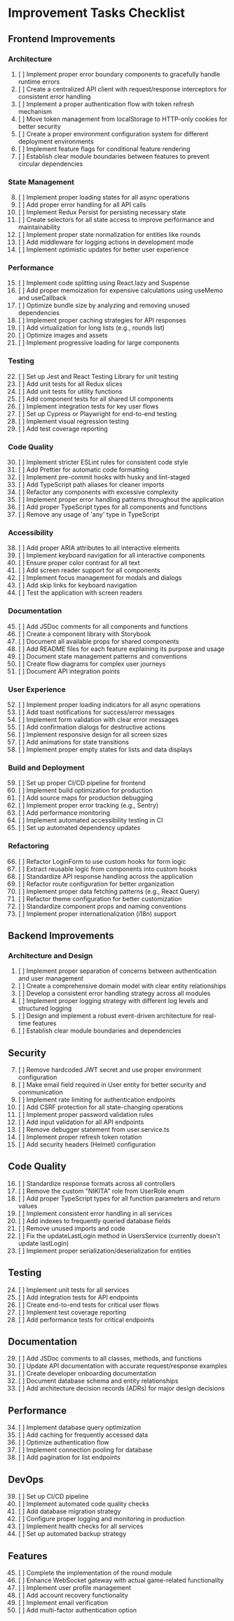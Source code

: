 # Improvement Tasks Checklist

## Frontend Improvements

### Architecture
1. [ ] Implement proper error boundary components to gracefully handle runtime errors
2. [ ] Create a centralized API client with request/response interceptors for consistent error handling
3. [ ] Implement a proper authentication flow with token refresh mechanism
4. [ ] Move token management from localStorage to HTTP-only cookies for better security
5. [ ] Create a proper environment configuration system for different deployment environments
6. [ ] Implement feature flags for conditional feature rendering
7. [ ] Establish clear module boundaries between features to prevent circular dependencies

### State Management
8. [ ] Implement proper loading states for all async operations
9. [ ] Add proper error handling for all API calls
10. [ ] Implement Redux Persist for persisting necessary state
11. [ ] Create selectors for all state access to improve performance and maintainability
12. [ ] Implement proper state normalization for entities like rounds
13. [ ] Add middleware for logging actions in development mode
14. [ ] Implement optimistic updates for better user experience

### Performance
15. [ ] Implement code splitting using React.lazy and Suspense
16. [ ] Add proper memoization for expensive calculations using useMemo and useCallback
17. [ ] Optimize bundle size by analyzing and removing unused dependencies
18. [ ] Implement proper caching strategies for API responses
19. [ ] Add virtualization for long lists (e.g., rounds list)
20. [ ] Optimize images and assets
21. [ ] Implement progressive loading for large components

### Testing
22. [ ] Set up Jest and React Testing Library for unit testing
23. [ ] Add unit tests for all Redux slices
24. [ ] Add unit tests for utility functions
25. [ ] Add component tests for all shared UI components
26. [ ] Implement integration tests for key user flows
27. [ ] Set up Cypress or Playwright for end-to-end testing
28. [ ] Implement visual regression testing
29. [ ] Add test coverage reporting

### Code Quality
30. [ ] Implement stricter ESLint rules for consistent code style
31. [ ] Add Prettier for automatic code formatting
32. [ ] Implement pre-commit hooks with husky and lint-staged
33. [ ] Add TypeScript path aliases for cleaner imports
34. [ ] Refactor any components with excessive complexity
35. [ ] Implement proper error handling patterns throughout the application
36. [ ] Add proper TypeScript types for all components and functions
37. [ ] Remove any usage of 'any' type in TypeScript

### Accessibility
38. [ ] Add proper ARIA attributes to all interactive elements
39. [ ] Implement keyboard navigation for all interactive components
40. [ ] Ensure proper color contrast for all text
41. [ ] Add screen reader support for all components
42. [ ] Implement focus management for modals and dialogs
43. [ ] Add skip links for keyboard navigation
44. [ ] Test the application with screen readers

### Documentation
45. [ ] Add JSDoc comments for all components and functions
46. [ ] Create a component library with Storybook
47. [ ] Document all available props for shared components
48. [ ] Add README files for each feature explaining its purpose and usage
49. [ ] Document state management patterns and conventions
50. [ ] Create flow diagrams for complex user journeys
51. [ ] Document API integration points

### User Experience
52. [ ] Implement proper loading indicators for all async operations
53. [ ] Add toast notifications for success/error messages
54. [ ] Implement form validation with clear error messages
55. [ ] Add confirmation dialogs for destructive actions
56. [ ] Implement responsive design for all screen sizes
57. [ ] Add animations for state transitions
58. [ ] Implement proper empty states for lists and data displays

### Build and Deployment
59. [ ] Set up proper CI/CD pipeline for frontend
60. [ ] Implement build optimization for production
61. [ ] Add source maps for production debugging
62. [ ] Implement proper error tracking (e.g., Sentry)
63. [ ] Add performance monitoring
64. [ ] Implement automated accessibility testing in CI
65. [ ] Set up automated dependency updates

### Refactoring
66. [ ] Refactor LoginForm to use custom hooks for form logic
67. [ ] Extract reusable logic from components into custom hooks
68. [ ] Standardize API response handling across the application
69. [ ] Refactor route configuration for better organization
70. [ ] Implement proper data fetching patterns (e.g., React Query)
71. [ ] Refactor theme configuration for better customization
72. [ ] Standardize component props and naming conventions
73. [ ] Implement proper internationalization (i18n) support

## Backend Improvements

### Architecture and Design
1. [ ] Implement proper separation of concerns between authentication and user management
2. [ ] Create a comprehensive domain model with clear entity relationships
3. [ ] Develop a consistent error handling strategy across all modules
4. [ ] Implement proper logging strategy with different log levels and structured logging
5. [ ] Design and implement a robust event-driven architecture for real-time features
6. [ ] Establish clear module boundaries and dependencies

## Security
7. [ ] Remove hardcoded JWT secret and use proper environment configuration
8. [ ] Make email field required in User entity for better security and communication
9. [ ] Implement rate limiting for authentication endpoints
10. [ ] Add CSRF protection for all state-changing operations
11. [ ] Implement proper password validation rules
12. [ ] Add input validation for all API endpoints
13. [ ] Remove debugger statement from user.service.ts
14. [ ] Implement proper refresh token rotation
15. [ ] Add security headers (Helmet) configuration

## Code Quality
16. [ ] Standardize response formats across all controllers
17. [ ] Remove the custom "NIKITA" role from UserRole enum
18. [ ] Add proper TypeScript types for all function parameters and return values
19. [ ] Implement consistent error handling in all services
20. [ ] Add indexes to frequently queried database fields
21. [ ] Remove unused imports and code
22. [ ] Fix the updateLastLogin method in UsersService (currently doesn't update lastLogin)
23. [ ] Implement proper serialization/deserialization for entities

## Testing
24. [ ] Implement unit tests for all services
25. [ ] Add integration tests for API endpoints
26. [ ] Create end-to-end tests for critical user flows
27. [ ] Implement test coverage reporting
28. [ ] Add performance tests for critical endpoints

## Documentation
29. [ ] Add JSDoc comments to all classes, methods, and functions
30. [ ] Update API documentation with accurate request/response examples
31. [ ] Create developer onboarding documentation
32. [ ] Document database schema and entity relationships
33. [ ] Add architecture decision records (ADRs) for major design decisions

## Performance
34. [ ] Implement database query optimization
35. [ ] Add caching for frequently accessed data
36. [ ] Optimize authentication flow
37. [ ] Implement connection pooling for database
38. [ ] Add pagination for list endpoints

## DevOps
39. [ ] Set up CI/CD pipeline
40. [ ] Implement automated code quality checks
41. [ ] Add database migration strategy
42. [ ] Configure proper logging and monitoring in production
43. [ ] Implement health checks for all services
44. [ ] Set up automated backup strategy

## Features
45. [ ] Complete the implementation of the round module
46. [ ] Enhance WebSocket gateway with actual game-related functionality
47. [ ] Implement user profile management
48. [ ] Add account recovery functionality
49. [ ] Implement email verification
50. [ ] Add multi-factor authentication option
